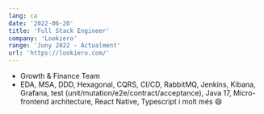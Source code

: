 ```yaml
---
lang: ca
date: '2022-06-20'
title: 'Full Stack Engineer'
company: 'Lookiero'
range: 'Juny 2022 - Actualment'
url: 'https://lookiero.com/'
---
```


- Growth & Finance Team
- EDA, MSA, DDD, Hexagonal, CQRS, CI/CD, RabbitMQ, Jenkins, Kibana, Grafana, test (unit/mutation/e2e/contract/acceptance), Java 17, Micro-frontend architecture, React Native, Typescript i molt més 😄

